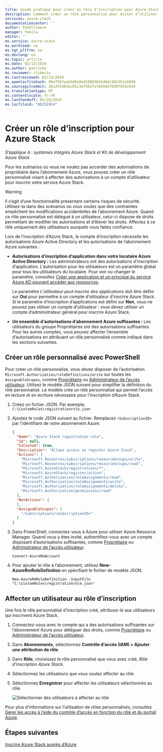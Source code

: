 ```yaml
---
title: Guide pratique pour créer un rôle d’inscription pour Azure Stack
description: Comment créer un rôle personnalisé pour éviter d’utiliser un administrateur général pour l’inscription.
services: azure-stack
documentationcenter: ''
author: PatAltimore
manager: femila
editor: ''
ms.service: azure-stack
ms.workload: na
ms.tgt_pltfrm: na
ms.devlang: na
ms.topic: article
ms.date: 02/13/2019
ms.author: patricka
ms.reviewer: rtiberiu
ms.lastreviewed: 02/13/2019
ms.openlocfilehash: 09a75b7aad3d0a9a919883641d8dc901353a5048
ms.sourcegitcommit: 261df5403ec01c3af5637a76d44bf030f9342410
ms.translationtype: HT
ms.contentlocale: fr-FR
ms.lasthandoff: 05/28/2019
ms.locfileid: "66251914"
---
```

# <a name="create-a-registration-role-for-azure-stack"></a>Créer un rôle d’inscription pour Azure Stack

*S’applique à : systèmes intégrés Azure Stack et Kit de développement Azure Stack*

Pour les scénarios où vous ne voulez pas accorder des autorisations de propriétaire dans l’abonnement Azure, vous pouvez créer un rôle personnalisé visant à affecter des autorisations à un compte d’utilisateur pour inscrire votre service Azure Stack.

> [!WARNING]
> Il s’agit d’une fonctionnalité présentant certains risques de sécurité. Utilisez-la dans des scénarios où vous voulez que des contraintes empêchent les modifications accidentelles de l’abonnement Azure. Quand ce rôle personnalisé est délégué à un utilisateur, celui-ci dispose de droits permettant de modifier les autorisations et d’élever les droits. Affectez à ce rôle uniquement des utilisateurs auxquels vous faites confiance.

Lors de l’inscription d’Azure Stack, le compte d’inscription nécessite les autorisations Azure Active Directory et les autorisations de l’abonnement Azure suivantes :

* **Autorisations d’inscription d’application dans votre locataire Azure Active Directory :** Les administrateurs ont des autorisations d’inscription d’application. L’autorisation pour les utilisateurs est un paramètre global pour tous les utilisateurs du locataire. Pour voir ou changer le paramètre, consultez [Créer une application et un principal du service Azure AD pouvant accéder aux ressources](/azure/active-directory/develop/howto-create-service-principal-portal#required-permissions).

    Le paramètre *L’utilisateur peut inscrire des applications* doit être défini sur **Oui** pour permettre à un compte d’utilisateur d’inscrire Azure Stack. Si le paramètre d’inscription d’applications est défini sur **Non**, vous ne pouvez pas utiliser un compte d’utilisateur : vous devez utiliser un compte d’administrateur général pour inscrire Azure Stack.

* **Un ensemble d’autorisations d’abonnement Azure suffisantes :** Les utilisateurs du groupe Propriétaires ont des autorisations suffisantes. Pour les autres comptes, vous pouvez affecter l’ensemble d’autorisations en attribuant un rôle personnalisé comme indiqué dans les sections suivantes.

## <a name="create-a-custom-role-using-powershell"></a>Créer un rôle personnalisé avec PowerShell

Pour créer un rôle personnalisé, vous devez disposer de l’autorisation `Microsoft.Authorization/roleDefinitions/write` sur toutes les `AssignableScopes`, comme [Propriétaire](/azure/role-based-access-control/built-in-roles#owner) ou [Administrateur de l’accès utilisateur](/azure/role-based-access-control/built-in-roles#user-access-administrator). Utilisez le modèle JSON suivant pour simplifier la définition du rôle personnalisé. Le modèle crée un rôle personnalisé qui permet l’accès en lecture et en écriture nécessaire pour l’inscription d’Azure Stack.

1. Créez un fichier JSON. Par exemple, `C:\CustomRoles\registrationrole.json`
2. Ajoutez le code JSON suivant au fichier. Remplacez `<SubscriptionID>` par l’identifiant de votre abonnement Azure.

    ```json
    {
      "Name": "Azure Stack registration role",
      "Id": null,
      "IsCustom": true,
      "Description": "Allows access to register Azure Stack",
      "Actions": [
        "Microsoft.Resources/subscriptions/resourceGroups/write",
        "Microsoft.Resources/subscriptions/resourceGroups/read",
        "Microsoft.AzureStack/registrations/*",
        "Microsoft.AzureStack/register/action",
        "Microsoft.Authorization/roleAssignments/read",
        "Microsoft.Authorization/roleAssignments/write",
        "Microsoft.Authorization/roleAssignments/delete",
        "Microsoft.Authorization/permissions/read"
      ],
      "NotActions": [
      ],
      "AssignableScopes": [
        "/subscriptions/<SubscriptionID>"
      ]
    }
    ```

3. Dans PowerShell, connectez-vous à Azure pour utiliser Azure Resource Manager. Quand vous y êtes invité, authentifiez-vous avec un compte disposant d’autorisations suffisantes, comme [Propriétaire](/azure/role-based-access-control/built-in-roles#owner) ou [Administrateur de l’accès utilisateur](/azure/role-based-access-control/built-in-roles#user-access-administrator).

    ```azurepowershell
    Connect-AzureRmAccount
    ```

4. Pour ajouter le rôle à l’abonnement, utilisez **New-AzureRmRoleDefinition** en spécifiant le fichier de modèle JSON.

    ``` azurepowershell
    New-AzureRmRoleDefinition -InputFile "C:\CustomRoles\registrationrole.json"
    ```

## <a name="assign-a-user-to-registration-role"></a>Affecter un utilisateur au rôle d’inscription

Une fois le rôle personnalisé d’inscription créé, attribuez-le aux utilisateurs qui inscrivent Azure Stack.

1. Connectez-vous avec le compte qui a des autorisations suffisantes sur l’abonnement Azure pour déléguer des droits, comme [Propriétaire](/azure/role-based-access-control/built-in-roles#owner) ou [Administrateur de l’accès utilisateur](/azure/role-based-access-control/built-in-roles#user-access-administrator).
2. Dans **Abonnements**, sélectionnez **Contrôle d’accès (IAM) > Ajouter une attribution de rôle**.
3. Dans **Rôle**, choisissez le rôle personnalisé que vous avez créé, *Rôle d’inscription Azure Stack*.
4. Sélectionnez les utilisateurs que vous voulez affecter au rôle.
5. Sélectionnez **Enregistrer** pour affecter les utilisateurs sélectionnés au rôle.

    ![Sélectionner des utilisateurs à affecter au rôle](media/azure-stack-registration-role/assign-role.png)

Pour plus d’informations sur l’utilisation de rôles personnalisés, consultez [Gérer les accès à l’aide du contrôle d’accès en fonction du rôle et du portail Azure](/azure/role-based-access-control/role-assignments-portal).

## <a name="next-steps"></a>Étapes suivantes

[Inscrire Azure Stack auprès d’Azure](azure-stack-registration.md)
